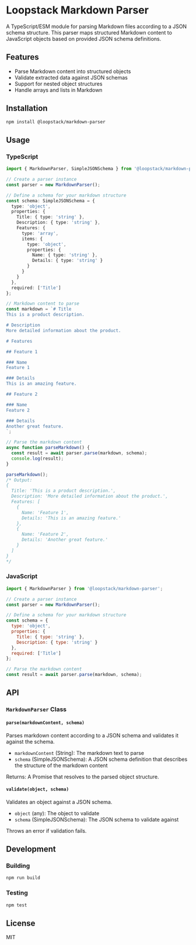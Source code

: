 # Loopstack Markdown Parser

A TypeScript/ESM module for parsing Markdown files according to a JSON schema structure. This parser maps structured Markdown content to JavaScript objects based on provided JSON schema definitions.

## Features

- Parse Markdown content into structured objects
- Validate extracted data against JSON schemas
- Support for nested object structures
- Handle arrays and lists in Markdown

## Installation

```bash
npm install @loopstack/markdown-parser
```

## Usage

### TypeScript

```typescript
import { MarkdownParser, SimpleJSONSchema } from '@loopstack/markdown-parser';

// Create a parser instance
const parser = new MarkdownParser();

// Define a schema for your markdown structure
const schema: SimpleJSONSchema = {
  type: 'object',
  properties: {
    Title: { type: 'string' },
    Description: { type: 'string' },
    Features: {
      type: 'array',
      items: {
        type: 'object',
        properties: {
          Name: { type: 'string' },
          Details: { type: 'string' }
        }
      }
    }
  },
  required: ['Title']
};

// Markdown content to parse
const markdown = `# Title
This is a product description.

# Description
More detailed information about the product.

# Features

## Feature 1

### Name
Feature 1

### Details
This is an amazing feature.

## Feature 2

### Name
Feature 2

### Details
Another great feature.
`;

// Parse the markdown content
async function parseMarkdown() {
  const result = await parser.parse(markdown, schema);
  console.log(result);
}

parseMarkdown();
/* Output:
{
  Title: 'This is a product description.',
  Description: 'More detailed information about the product.',
  Features: [
    {
      Name: 'Feature 1',
      Details: 'This is an amazing feature.'
    },
    {
      Name: 'Feature 2',
      Details: 'Another great feature.'
    }
  ]
}
*/
```

### JavaScript

```javascript
import { MarkdownParser } from '@loopstack/markdown-parser';

// Create a parser instance
const parser = new MarkdownParser();

// Define a schema for your markdown structure
const schema = {
  type: 'object',
  properties: {
    Title: { type: 'string' },
    Description: { type: 'string' }
  },
  required: ['Title']
};

// Parse the markdown content
const result = await parser.parse(markdown, schema);
```

## API

### `MarkdownParser` Class

#### `parse(markdownContent, schema)`

Parses markdown content according to a JSON schema and validates it against the schema.

- `markdownContent` (String): The markdown text to parse
- `schema` (SimpleJSONSchema): A JSON schema definition that describes the structure of the markdown content

Returns: A Promise that resolves to the parsed object structure.

#### `validate(object, schema)`

Validates an object against a JSON schema.

- `object` (any): The object to validate
- `schema` (SimpleJSONSchema): The JSON schema to validate against

Throws an error if validation fails.

## Development

### Building

```bash
npm run build
```

### Testing

```bash
npm test
```

## License

MIT